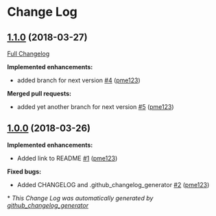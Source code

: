 # Change Log

## [1.1.0](https://github.com/pme123/changelog-test/tree/1.1.0) (2018-03-27)
[Full Changelog](https://github.com/pme123/changelog-test/compare/1.0.0...1.1.0)

**Implemented enhancements:**

- added branch for next version [\#4](https://github.com/pme123/changelog-test/pull/4) ([pme123](https://github.com/pme123))

**Merged pull requests:**

- added yet another branch for next version [\#5](https://github.com/pme123/changelog-test/pull/5) ([pme123](https://github.com/pme123))

## [1.0.0](https://github.com/pme123/changelog-test/tree/1.0.0) (2018-03-26)
**Implemented enhancements:**

- Added link to README [\#1](https://github.com/pme123/changelog-test/pull/1) ([pme123](https://github.com/pme123))

**Fixed bugs:**

- Added CHANGELOG and .github\_changelog\_generator [\#2](https://github.com/pme123/changelog-test/pull/2) ([pme123](https://github.com/pme123))



\* *This Change Log was automatically generated by [github_changelog_generator](https://github.com/skywinder/Github-Changelog-Generator)*